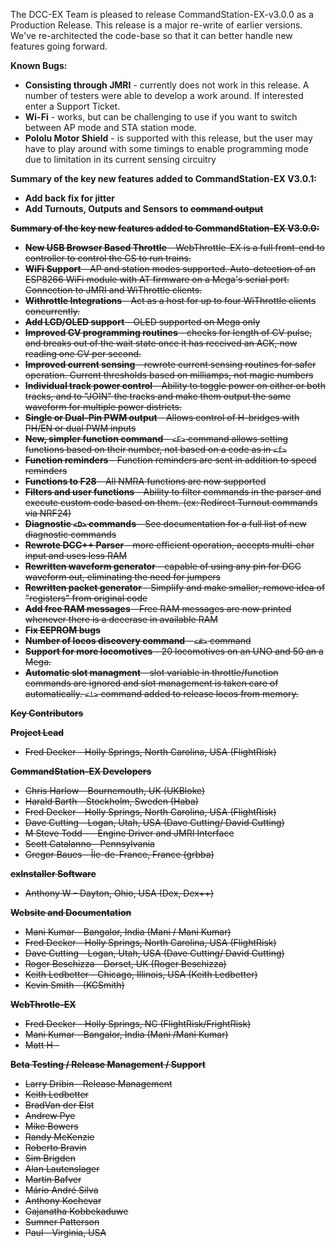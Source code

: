 The DCC-EX Team is pleased to release CommandStation-EX-v3.0.0 as a Production Release.  This release is a major re-write of earlier versions.  We've re-architected the code-base so that it can better handle new features going forward.  

**Known Bugs:**
 - **Consisting through JMRI** - currently does not work in this release.  A number of testers were able to develop a work around.  If interested enter a Support Ticket.
 - **Wi-Fi** - works, but can be challenging to use if you want to switch between AP mode and STA station mode.
 - **Pololu Motor Shield** - is supported with this release, but the user may have to play around with some timings to enable programming mode due to limitation in its current sensing circuitry 

**Summary of the key new features added to CommandStation-EX V3.0.1:**
 - **Add back fix for jitter**
 - **Add Turnouts, Outputs and Sensors to <s> command output**

 **Summary of the key new features added to CommandStation-EX V3.0.0:**

 - **New USB Browser Based Throttle** - WebThrottle-EX is a full front-end to controller to control the CS to run trains.
 - **WiFi Support** - AP and station modes supported. Auto-detection of an ESP8266 WiFi module with AT firmware on a Mega's serial port. Connection to JMRI and WiThrottle clients.
 - **Withrottle Integrations** - Act as a host for up to four WiThrottle clients concurrently. 
 - **Add LCD/OLED support** - OLED supported on Mega only
 - **Improved CV programming routines** - checks for length of CV pulse, and breaks out of the wait state once it has received an ACK, now reading one CV per second.
 - **Improved current sensing** - rewrote current sensing routines for safer operation. Current thresholds based on milliamps, not magic numbers
 - **Individual track power control** - Ability to toggle power on either or both tracks, and to "JOIN" the tracks and make them output the same waveform for multiple power districts.
 - **Single or Dual-Pin PWM output** - Allows control of H-bridges with PH/EN or dual PWM inputs
 - **New, simpler function command** - ```<F>``` command allows setting functions based on their number, not based on a code as in ```<f>```
 - **Function reminders** - Function reminders are sent in addition to speed reminders
 - **Functions to F28** - All NMRA functions are now supported
 - **Filters and user functions** - Ability to filter commands in the parser and execute custom code based on them. (ex: Redirect Turnout commands via NRF24)
 - **Diagnostic ```<D>``` commands** - See documentation for a full list of new diagnostic commands
 - **Rewrote DCC++ Parser** - more efficient operation, accepts multi-char input and uses less RAM
 - **Rewritten waveform generator** - capable of using any pin for DCC waveform out, eliminating the need for jumpers
 - **Rewritten packet generator** - Simplify and make smaller, remove idea of "registers" from original code
 - **Add free RAM messages** - Free RAM messages are now printed whenever there is a decerase in available RAM
 - **Fix EEPROM bugs**
 - **Number of locos discovery command** - ```<#>``` command 
 - **Support for more locomotives** - 20 locomotives on an UNO and 50 an a Mega.
 - **Automatic slot managment** - slot variable in throttle/function commands are ignored and slot management is taken care of automatically. ```<!>``` command added to release locos from memory.


**Key Contributors**

**Project Lead**
- Fred Decker - Holly Springs, North Carolina, USA (FlightRisk)

**CommandStation-EX Developers**
- Chris Harlow - Bournemouth, UK (UKBloke)
- Harald Barth - Stockholm, Sweden (Haba)
- Fred Decker - Holly Springs, North Carolina, USA (FlightRisk)
- Dave Cutting - Logan, Utah, USA (Dave Cutting/ David Cutting)
- M Steve Todd - - Engine Driver and JMRI Interface
- Scott Catalanno - Pennsylvania
- Gregor Baues - Île-de-France, France (grbba)

**exInstaller Software**
- Anthony W - Dayton, Ohio, USA (Dex, Dex++)

**Website and Documentation**
- Mani Kumar - Bangalor, India (Mani / Mani Kumar)
- Fred Decker - Holly Springs, North Carolina, USA (FlightRisk)
- Dave Cutting - Logan, Utah, USA (Dave Cutting/ David Cutting)
- Roger Beschizza - Dorset, UK (Roger Beschizza)
- Keith Ledbetter - Chicago, Illinois, USA (Keith Ledbetter)
- Kevin Smith - (KCSmith)

**WebThrotle-EX**
- Fred Decker - Holly Springs, NC (FlightRisk/FrightRisk)
- Mani Kumar - Bangalor, India (Mani /Mani Kumar)
- Matt H - 



**Beta Testing / Release Management / Support**
- Larry Dribin	- Release Management
- Keith Ledbetter	
- BradVan der Elst	
- Andrew Pye	
- Mike Bowers	
- Randy McKenzie
- Roberto Bravin
- Sim Brigden
- Alan Lautenslager
- Martin Bafver	
- Mário André Silva	
- Anthony Kochevar	
- Gajanatha Kobbekaduwe	
- Sumner Patterson 
- Paul - Virginia, USA
